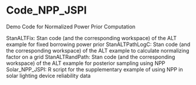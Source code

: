 # Code_NPP_JSPI
Demo Code for Normalized Power Prior Computation


StanALTFix: Stan code (and the corresponding workspace) of the ALT example for fixed borrowing power prior
StanALTPathLogC: Stan code (and the corresponding workspace) of the ALT example to calculate normalizing factor on a grid
StanALTRandPath: Stan code (and the corresponding workspace) of the ALT example for posterior sampling using NPP
Solar_NPP_JSPI: R script for the supplementary example of using NPP in solar lighting device reliability data 
